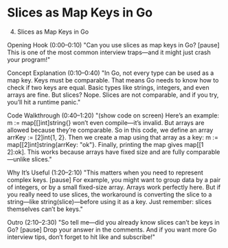 # Slices as Map Keys in Go

4. Slices as Map Keys in Go

Opening Hook (0:00–0:10)
"Can you use slices as map keys in Go? [pause] This is one of the most common interview traps—and it might just crash your program!"

Concept Explanation (0:10–0:40)
"In Go, not every type can be used as a map key. Keys must be comparable. That means Go needs to know how to check if two keys are equal. Basic types like strings, integers, and even arrays are fine. But slices? Nope. Slices are not comparable, and if you try, you’ll hit a runtime panic."

Code Walkthrough (0:40–1:20)
"(show code on screen)
Here’s an example: m := map[[]int]string{} won’t even compile—it’s invalid.
But arrays are allowed because they’re comparable.
So in this code, we define an array arrKey := [2]int{1, 2}.
Then we create a map using that array as a key: m := map[[2]int]string{arrKey: \"ok\"}.
Finally, printing the map gives map[[1 2]:ok].
This works because arrays have fixed size and are fully comparable—unlike slices."

Why It’s Useful (1:20–2:10)
"This matters when you need to represent complex keys. [pause] For example, you might want to group data by a pair of integers, or by a small fixed-size array. Arrays work perfectly here. But if you really need to use slices, the workaround is converting the slice to a string—like string(slice)—before using it as a key. Just remember: slices themselves can’t be keys."

Outro (2:10–2:30)
"So tell me—did you already know slices can’t be keys in Go? [pause] Drop your answer in the comments. And if you want more Go interview tips, don’t forget to hit like and subscribe!"